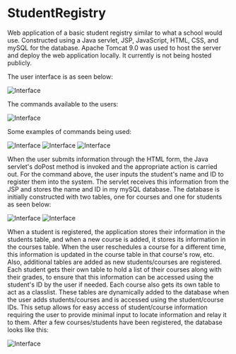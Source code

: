 # StudentRegistry
Web application of a basic student registry similar to what a school would use. Constructed using a Java servlet, JSP, JavaScript, HTML, CSS, and mySQL for the database. 
Apache Tomcat 9.0 was used to host the server and deploy the web application locally. It currently is not being hosted publicly.

The user interface is as seen below:

![Interface](https://i.gyazo.com/8a2c9e2c7f8d1258bb93fa39d04c2e5e.png)

The commands available to the users:

![Interface](https://i.gyazo.com/eb9ec4b85a913eff7cc416eb0736278c.png)

Some examples of commands being used:

![Interface](https://i.gyazo.com/6bfd70050f8c5c7e6238d3471a29c517.png)
![Interface](https://i.gyazo.com/af0651a9d54d1bacb9a24adb43294dba.png)
![Interface](https://i.gyazo.com/61d470819c4a307270d0f58f745b8c76.png)

When the user submits information through the HTML form, the Java servlet's doPost method is invoked and the appropriate action is carried out. 
For the command above, the user inputs the student's name and ID to register them into the system. The servlet receives this information from the JSP
and stores the name and ID in my mySQL database. 
The database is initially constructed with two tables, one for courses and one for students as seen below:

![Interface](https://i.gyazo.com/7e6e6109d684b329168714c1b822b37b.png)
![Interface](https://i.gyazo.com/3cf55b3db67bb8c1548cdf4f871b9c1b.png)

When a student is registered, the application stores their information in the students table, and when a new course is added, it stores its information in the courses table.
When the user reschedules a course for a different time, this information is updated in the course table in that course's row, etc. 
Also, additional tables are added as new students/courses are registered. Each student gets their own table to hold a list of their courses along with their grades, to ensure that this information can be accessed using the student's ID by the user if needed. Each course also gets its own table to act as a classlist. These tables are dynamically added to the database when the user adds students/courses and is accessed using the student/course IDs. This setup allows for easy access of student/course information requiring the user to provide minimal input to locate information and relay it to them. After a few courses/students have been registered, the database looks like this:      

![Interface](https://i.gyazo.com/7b9128ade0144b0c9a47453abfccc1d4.png)
